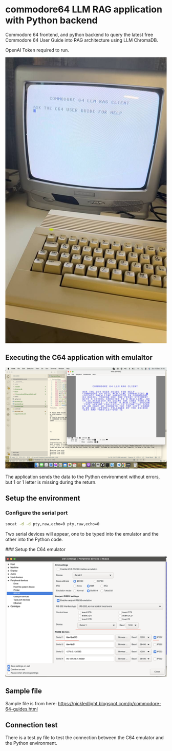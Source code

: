 # commodore64 LLM RAG application with Python backend

Commodore 64 frontend, and python backend to query the latest free Commodore 64 User Guide into RAG architecture using LLM ChromaDB.

OpenAI Token required to run. 

![Commodore64_and_tv](img/commodore64_and_tv.jpeg)

## Executing the C64 application with emulaltor
![Screenshot](img/screenshot_with_issue.png)

The application sends the data to the Python environment without errors, but 1 or 1 letter is missing during the return. 
## Setup the environment

### Configure the serial port

```bash
socat -d -d pty,raw,echo=0 pty,raw,echo=0
```

Two serial devices will appear, one to be typed into the emulator and the other into the Python code.

### Setup the C64 emulator

![Vice emulator](img/vice_screenshot.png)

## Sample file

Sample file is from here: https://pickledlight.blogspot.com/p/commodore-64-guides.html

## Connection test

There is a test.py file to test the connection between the C64 emulator and the Python environment. 



